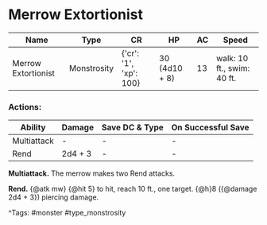 # Merrow Extortionist

| Name | Type | CR | HP | AC | Speed |
|------|------|----|----|----|-------|
| Merrow Extortionist | Monstrosity | {'cr': '1', 'xp': 100} | 30 (4d10 + 8) | 13 | walk: 10 ft., swim: 40 ft. |

### Actions:

| Ability | Damage | Save DC & Type | On Successful Save |
|---------|--------|----------------|--------------------|
| Multiattack | - | - | - |
| Rend | 2d4 + 3 | - | - |


**Multiattack.** The merrow makes two Rend attacks.

**Rend.** {@atk mw} {@hit 5} to hit, reach 10 ft., one target. {@h}8 ({@damage 2d4 + 3}) piercing damage.

^Tags: #monster #type_monstrosity